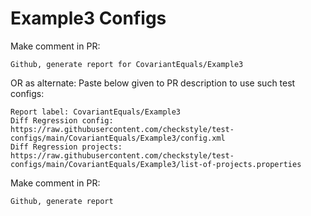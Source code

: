 # Example3 Configs
Make comment in PR:
```
Github, generate report for CovariantEquals/Example3
```
OR as alternate:
Paste below given to PR description to use such test configs:
```
Report label: CovariantEquals/Example3
Diff Regression config: https://raw.githubusercontent.com/checkstyle/test-configs/main/CovariantEquals/Example3/config.xml
Diff Regression projects: https://raw.githubusercontent.com/checkstyle/test-configs/main/CovariantEquals/Example3/list-of-projects.properties
```
Make comment in PR:
```
Github, generate report
```
